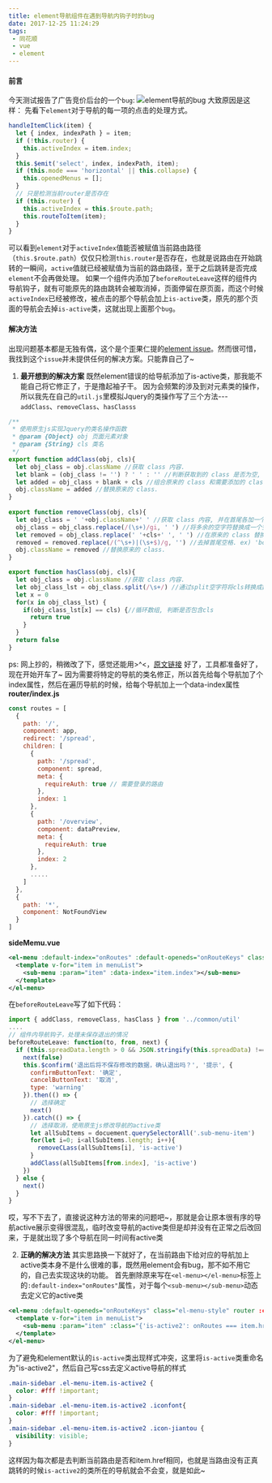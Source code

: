 ```yaml
---
title: element导航组件在遇到导航内钩子时的bug
date: 2017-12-25 11:24:29
tags:
 - 同花顺
 - vue
 - element
---
```


#### 前言
今天测试报告了广告竞价后台的一个`bug`:
![element导航的bug](https://fs.andylistudio.com/blog/2018_01_04/bug.png/default)
大致原因是这样：
先看下`element`对于导航的每一项的点击的处理方式。
```js
handleItemClick(item) {
  let { index, indexPath } = item;
  if (!this.router) {
    this.activeIndex = item.index;
  }
  this.$emit('select', index, indexPath, item);
  if (this.mode === 'horizontal' || this.collapse) {
    this.openedMenus = [];
  }
  // 只是检测当前router是否存在
  if (this.router) {
    this.activeIndex = this.$route.path;
    this.routeToItem(item);
  }
}
```
可以看到`element`对于`activeIndex`值能否被赋值当前路由路径（`this.$route.path`）仅仅只检测`this.router`是否存在，也就是说路由在开始跳转的一瞬间，`active`值就已经被赋值为当前的路由路径，至于之后跳转是否完成`element`不会再做处理。
如果一个组件内添加了`beforeRouteLeave`这样的组件内导航钩子，就有可能原先的路由跳转会被取消掉，页面停留在原页面，而这个时候`activeIndex`已经被修改，被点击的那个导航会加上`is-active`类，原先的那个页面的导航会去掉`is-active`类，这就出现上面那个`bug`。

#### 解决方法
出现问题基本都是无独有偶，这个是个歪果仁提的[element issue](https://github.com/ElemeFE/element/issues/8229)。然而很可惜，我找到这个`issue`并未提供任何的解决方案。只能靠自己了~

1. **最开想到的解决方案**
既然element错误的给导航添加了is-active类，那我能不能自己将它修正了，于是撸起袖子干。
因为会频繁的涉及到对元素类的操作，所以我先在自己的`util.js`里模拟Jquery的类操作写了三个方法---`addClass`、`removeClass`、`hasClasss`
  ```js
  /**
   * 使用原生js实现Jquery的类名操作函数
   * @param {Object} obj 页面元素对象
   * @param {String} cls 类名
   */
  export function addClass(obj, cls){
    let obj_class = obj.className //获取 class 内容.
    let blank = (obj_class != '') ? ' ' : '' //判断获取到的 class 是否为空, 如果不为空在前面加个'空格'.
    let added = obj_class + blank + cls //组合原来的 class 和需要添加的 class.
    obj.className = added //替换原来的 class.
  }
     
  export function removeClass(obj, cls){
    let obj_class = ' '+obj.className+' ' //获取 class 内容, 并在首尾各加一个空格. ex) 'abc    bcd' -> ' abc    bcd '
    obj_class = obj_class.replace(/(\s+)/gi, ' ') //将多余的空字符替换成一个空格. ex) ' abc    bcd ' -> ' abc bcd '
    let removed = obj_class.replace(' '+cls+' ', ' ') //在原来的 class 替换掉首尾加了空格的 class. ex) ' abc bcd ' -> 'bcd '
    removed = removed.replace(/(^\s+)|(\s+$)/g, '') //去掉首尾空格. ex) 'bcd ' -> 'bcd'
    obj.className = removed //替换原来的 class.
  }

  export function hasClass(obj, cls){
    let obj_class = obj.className //获取 class 内容.
    let obj_class_lst = obj_class.split(/\s+/) //通过split空字符将cls转换成数组.
    let x = 0
    for(x in obj_class_lst) {
      if(obj_class_lst[x] == cls) {//循环数组, 判断是否包含cls
        return true
      }
    }
    return false
  }
  ```
  ps: 网上抄的，稍微改了下，感觉还能用>^<，[原文链接](https://www.cnblogs.com/WhiteHorseIsNotHorse/p/6381520.html)
  好了，工具都准备好了，现在开始开车了~
  因为需要将特定的导航的类名修正，所以首先给每个导航加了个index属性，然后在遍历导航的时候，给每个导航加上一个data-index属性
  **router/index.js**
  ```js
  const routes = [
    {
      path: '/',
      component: app,
      redirect: '/spread',
      children: [
        {
          path: '/spread',
          component: spread,
          meta: {
            requireAuth: true // 需要登录的路由
          },
          index: 1
        },
        {
          path: '/overview',
          component: dataPreview,
          meta: {
            requireAuth: true
          },
          index: 2
        },
        .....
      ]
    },
    {
      path: '*',
      component: NotFoundView
    }
  ]
  ```
  **sideMemu.vue**
  ```xml
  <el-menu :default-index="onRoutes" :default-openeds="onRouteKeys" class="el-menu-style" router :collapse="sidebar.collapsed && !device.isMobile" @select="handleSelect">
    <template v-for="item in menuList">
      <sub-menu :param="item" :data-index="item.index"></sub-menu>
    </template>
  </el-menu>
  ```
  在`beforeRouteLeave`写了如下代码：
  ```js
  import { addClass, removeClass, hasClass } from '../common/util' 
  ....
  // 组件内导航钩子，处理未保存退出的情况
  beforeRouteLeave: function(to, from, next) {
    if (this.spreadData.length > 0 && JSON.stringify(this.spreadData) !== this.oldSpreadData && !this.hasSubmit) {
      next(false)
      this.$confirm('退出后将不保存修改的数据，确认退出吗？', '提示', {
        confirmButtonText: '确定',
        cancelButtonText: '取消',
        type: 'warning'
      }).then(() => {
        // 选择确定
        next()
      }).catch(() => {
        // 选择取消，使用原生js修改导航的active类
        let allSubItems = docuement.querySelectorAll('.sub-menu-item')
        for(let i=0; i<allSubItems.length; i++){
          removeCLass(allSubItems[i], 'is-active')
        }
        addClass(allSubItems[from.index], 'is-active')
      })
    } else {
      next()
    }
  }
  ```
  哎，写不下去了，直接说这种方法的带来的问题吧~，那就是会让原本很有序的导航active展示变得很混乱，临时改变导航的active类但是却并没有在正常之后改回来，于是就出现了多个导航在同一时间有active类

2. **正确的解决方法**
  其实思路换一下就好了，在当前路由下给对应的导航加上active类本身不是什么很难的事，既然用element会有bug，那不如不用它的，自己去实现这块的功能。
  首先删除原来写在`<el-menu></el-menu>`标签上的`:default-index="onRoutes"`属性，对于每个`<sub-menu></sub-menu>`动态去定义它的active类
  ```xml
  <el-menu :default-openeds="onRouteKeys" class="el-menu-style" router :collapse="sidebar.collapsed && !device.isMobile" @select="handleSelect">
    <template v-for="item in menuList">
      <sub-menu :param="item" :class="{'is-active2': onRoutes === item.href}"></sub-menu>
    </template>
  </el-menu>
  ```
  为了避免和element默认的`is-active`类出现样式冲突，这里将`is-active`类重命名为"is-active2"，然后自己写css去定义active导航的样式
  ```css
  .main-sidebar .el-menu-item.is-active2 {
    color: #fff !important;
  }
  .main-sidebar .el-menu-item.is-active2 .iconfont{
    color: #fff !important;
  }
  .main-sidebar .el-menu-item.is-active2 .icon-jiantou {
    visibility: visible;
  }
  ```
  这样因为每次都是去判断当前路由是否和item.href相同，也就是当路由没有正真跳转的时候`is-active2`的类所在的导航就会不会变，就是如此~
